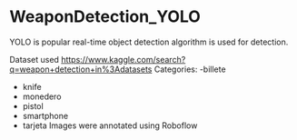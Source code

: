 # WeaponDetection_YOLO



YOLO is popular real-time object detection algorithm is used for detection.

Dataset used https://www.kaggle.com/search?q=weapon+detection+in%3Adatasets
Categories:
-billete
- knife
- monedero
- pistol
- smartphone
- tarjeta
Images were annotated using Roboflow
